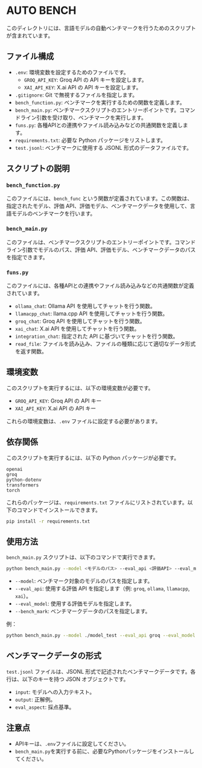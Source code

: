 # AUTO BENCH

このディレクトリには、言語モデルの自動ベンチマークを行うためのスクリプトが含まれています。

## ファイル構成

-   `.env`: 環境変数を設定するためのファイルです。
    -   `GROQ_API_KEY`: Groq API の API キーを設定します。
    -   `XAI_API_KEY`: X.ai API の API キーを設定します。
-   `.gitignore`: Git で無視するファイルを指定します。
-   `bench_function.py`: ベンチマークを実行するための関数を定義します。
-   `bench_main.py`: ベンチマークスクリプトのエントリーポイントです。コマンドライン引数を受け取り、ベンチマークを実行します。
-   `funs.py`: 各種APIとの連携やファイル読み込みなどの共通関数を定義します。
-   `requirements.txt`: 必要な Python パッケージをリストします。
-   `test.jsonl`: ベンチマークに使用する JSONL 形式のデータファイルです。

## スクリプトの説明

### `bench_function.py`

このファイルには、`bench_func` という関数が定義されています。この関数は、指定されたモデル、評価 API、評価モデル、ベンチマークデータを使用して、言語モデルのベンチマークを行います。

### `bench_main.py`

このファイルは、ベンチマークスクリプトのエントリーポイントです。コマンドライン引数でモデルのパス、評価 API、評価モデル、ベンチマークデータのパスを指定できます。

### `funs.py`

このファイルには、各種APIとの連携やファイル読み込みなどの共通関数が定義されています。

-   `ollama_chat`: Ollama API を使用してチャットを行う関数。
-   `llamacpp_chat`: llama.cpp API を使用してチャットを行う関数。
-   `groq_chat`: Groq API を使用してチャットを行う関数。
-   `xai_chat`: X.ai API を使用してチャットを行う関数。
-   `integration_chat`: 指定された API に基づいてチャットを行う関数。
-   `read_file`: ファイルを読み込み、ファイルの種類に応じて適切なデータ形式を返す関数。

## 環境変数

このスクリプトを実行するには、以下の環境変数が必要です。

-   `GROQ_API_KEY`: Groq API の API キー
-   `XAI_API_KEY`: X.ai API の API キー

これらの環境変数は、`.env` ファイルに設定する必要があります。

## 依存関係

このスクリプトを実行するには、以下の Python パッケージが必要です。

```
openai
groq
python-dotenv
transformers
torch
```

これらのパッケージは、`requirements.txt` ファイルにリストされています。以下のコマンドでインストールできます。

```bash
pip install -r requirements.txt
```

## 使用方法

`bench_main.py` スクリプトは、以下のコマンドで実行できます。

```bash
python bench_main.py --model <モデルのパス> --eval_api <評価API> --eval_model <評価モデル> --bench_mark <ベンチマークデータのパス>
```

-   `--model`: ベンチマーク対象のモデルのパスを指定します。
-   `--eval_api`: 使用する評価 API を指定します（例: `groq`, `ollama`, `llamacpp`, `xai`）。
-   `--eval_model`: 使用する評価モデルを指定します。
-   `--bench_mark`: ベンチマークデータのパスを指定します。

例：

```bash
python bench_main.py --model ./model_test --eval_api groq --eval_model "llama3-70b-8192" --bench_mark ./test.jsonl
```

## ベンチマークデータの形式

`test.jsonl` ファイルは、JSONL 形式で記述されたベンチマークデータです。各行は、以下のキーを持つ JSON オブジェクトです。

-   `input`: モデルへの入力テキスト。
-   `output`: 正解例。
-   `eval_aspect`: 採点基準。

## 注意点

-   APIキーは、`.env`ファイルに設定してください。
-   `bench_main.py`を実行する前に、必要なPythonパッケージをインストールしてください。
